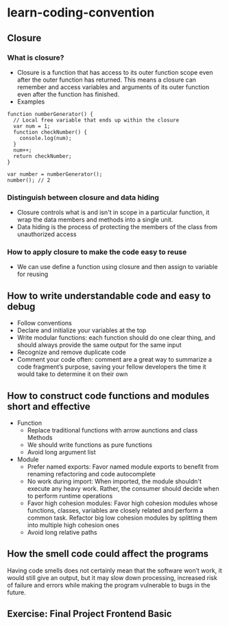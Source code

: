 # learn-coding-convention

## Closure
### What is closure?
- Closure is a function that has access to its outer function scope even after the outer function has returned. This means a closure can remember and access variables and arguments of its outer function even after the function has finished.
- Examples
```
function numberGenerator() {
  // Local free variable that ends up within the closure
  var num = 1;
  function checkNumber() { 
    console.log(num);
  }
  num++;
  return checkNumber;
}

var number = numberGenerator();
number(); // 2
```
### Distinguish between closure and data hiding
- Closure controls what is and isn't in scope in a particular function, it wrap the data members and methods into a single unit.
- Data hiding is the process of protecting the members of the class from unauthorized access
### How to apply closure to make the code easy to reuse
- We can use define a function using closure and then assign to variable for reusing
## How to write understandable code and easy to debug
- Follow conventions
- Declare and initialize your variables at the top
- Write modular functions: each function should do one clear thing, and should always provide the same output for the same input
- Recognize and remove duplicate code
- Comment your code often: comment are a great way to summarize a code fragment’s purpose, saving your fellow developers the time it would take to determine it on their own
## How to construct code functions and modules short and effective
- Function
  - Replace traditional functions with arrow aunctions and class Methods
  - We should write functions as pure functions
  - Avoid long argument list
- Module
  - Prefer named exports: Favor named module exports to benefit from renaming refactoring and code autocomplete
  - No work during import: When imported, the module shouldn't execute any heavy work. Rather, the consumer should decide when to perform runtime operations
  - Favor high cohesion modules: Favor high cohesion modules whose functions, classes, variables are closely related and perform a common task. Refactor big low cohesion modules by splitting them into multiple high cohesion ones
  - Avoid long relative paths
## How the smell code could affect the programs
Having code smells does not certainly mean that the software won’t work, it would still give an output, but it may slow down processing, increased risk of failure and errors while making the program vulnerable to bugs in the future.
## Exercise: Final Project Frontend Basic
